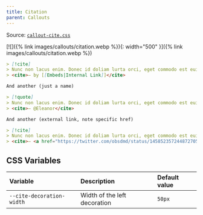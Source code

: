 ```yaml
---
title: Citation
parent: Callouts
---
```


Source: [`callout-cite.css`](https://github.com/ElsaTam/obsidian-fancy-a-story/blob/main/snippets/editor/callouts/callout-cite.css)

[![]({% link images/callouts/citation.webp %}){: width="500" }]({% link images/callouts/citation.webp %})

```markdown
> [!cite]
> Nunc non lacus enim. Donec id doliam lurta orci, eget commodo est euismod a. Vestibulum ante ipsum primis in faucibus orci luctus et ultrices posuere cubilia curae;
> <cite>— by [[Embeds|Internal Link]]</cite>

And another (just a name)

> [!quote]
> Nunc non lacus enim. Donec id doliam lurta orci, eget commodo est euismod a. Vestibulum ante ipsum primis in faucibus orci luctus et ultrices posuere cubilia curae
> <cite>— @Eleanor</cite>

And another (external link, note specific href)

> [!cite]
> Nunc non lacus enim. Donec id doliam lurta orci, eget commodo est euismod a. Vestibulum ante ipsum primis in faucibus orci luctus et ultrices posuere cubilia curae
> <cite>— <a href="https://twitter.com/obsdmd/status/1458523572448727051?s=20">@obsdmd</a></cite>
```

## CSS Variables

| Variable | Description | Default value |
|:---------|:------------|:--------------|
| `--cite-decoration-width` | Width of the left decoration | `50px` |